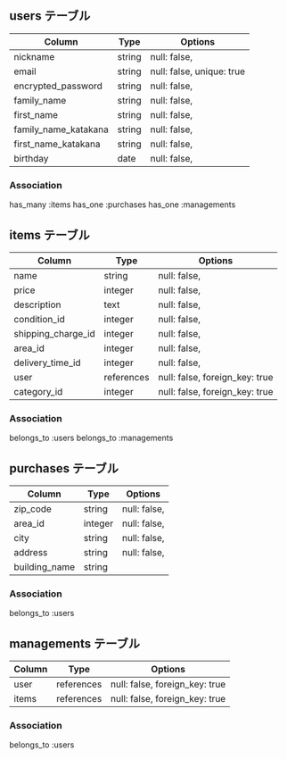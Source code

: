 

## users テーブル

|          Column        |    Type   |            Options             |
| ------------------     | --------- | ------------------------------ |
| nickname               | string    | null: false,                   |
| email                  | string    | null: false,  unique: true     |
| encrypted_password     | string    | null: false,                   |
| family_name            | string    | null: false,                   |
| first_name             | string    | null: false,                   |
| family_name_katakana   | string    | null: false,                   |
| first_name_katakana    | string    | null: false,                   |
| birthday               | date      | null: false,                   |


### Association
has_many :items 
has_one  :purchases
has_one  :managements





## items テーブル

|          Column        |    Type    |            Options               |
| ---------------------  | ---------- | ------------------------------   |
| name                   | string     | null: false,                     |
| price                  | integer    | null: false,                     |
| description            | text       | null: false,                     |
| condition_id           | integer    | null: false,                     |
| shipping_charge_id     | integer    | null: false,                     |
| area_id                | integer    | null: false,                     |
| delivery_time_id       | integer    | null: false,                     |
| user                   | references | null: false,  foreign_key: true  |
| category_id            | integer    | null: false,  foreign_key: true  |


### Association
belongs_to  :users 
belongs_to  :managements




##  purchases テーブル

|          Column         |    Type   |            Options               |
| ---------------------   | --------- | ------------------------------   |
| zip_code                | string    | null: false,                     |
| area_id                 | integer   | null: false,                     |
| city                    | string    | null: false,                     |
| address                 | string    | null: false,                     |
| building_name           | string    |                                  |


### Association
belongs_to :users





## managements テーブル

|       Column        |     Type      |              Options               |
| ------------------  | ------------- | ---------------------------------- |
| user                | references    | null: false,  foreign_key: true    |
| items               | references    | null: false,  foreign_key: true    |



### Association
belongs_to :users